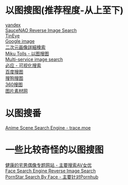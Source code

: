 # 以图搜图(推荐程度-从上至下)
[yandex](https://yandex.com/images/)<br>
[SauceNAO Reverse Image Search](http://saucenao.com/)<br>
[TinEye](https://tineye.com/)<br>
[Google image](http://image.google.com/)<br>
[二次元画像詳細検索](http://ascii2d.net/)<br>
[Miku Tolls - 以图搜图](https://tools.miku.ac/search_pic/)<br>
[Multi-service image search](https://iqdb.org/)<br>
[必应 - 可视化搜索](https://cn.bing.com/visualsearch)<br>
[百度搜图](https://image.baidu.com)<br>
[搜狗搜图](https://image.sogou.com/)<br>
[360搜图](https://image.so.com/)<br>
[图片素材网](https://pixabay.com/)<br>

# 以图搜番
[Anime Scene Search Engine - trace.moe](https://trace.moe/)<br>

# 一些比较奇怪的以图搜图
[健康的宅男偶像专题网站 - 主要搜索AV女优](https://xslist.org/zh)<br>
[Face Search Engine Reverse Image Search](https://pimeyes.com/en)<br>
[PornStar Search By Face - 主要针对Pornhub](https://pornstarbyface.com/)<br>


